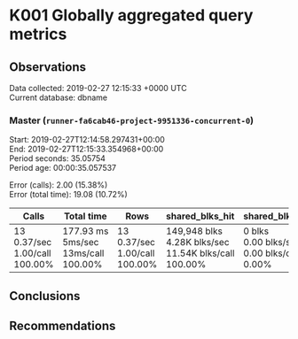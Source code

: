 # K001 Globally aggregated query metrics

## Observations ##
Data collected: 2019-02-27 12:15:33 +0000 UTC  
Current database: dbname  



### Master (`runner-fa6cab46-project-9951336-concurrent-0`) ###
Start: 2019-02-27T12:14:58.297431+00:00  
End: 2019-02-27T12:15:33.354968+00:00  
Period seconds: 35.05754  
Period age: 00:00:35.057537  

Error (calls): 2.00 (15.38%)  
Error (total time): 19.08 (10.72%)

Calls | Total&nbsp;time | Rows | shared_blks_hit | shared_blks_read | shared_blks_dirtied | shared_blks_written | blk_read_time | blk_write_time | kcache_reads | kcache_writes | kcache_user_time_ms | kcache_system_time 
-------|------------|------|-----------------|------------------|---------------------|---------------------|---------------|----------------|--------------|---------------|---------------------|--------------------
13<br/>0.37/sec<br/>1.00/call<br/>100.00% |177.93&nbsp;ms<br/>5ms/sec<br/>13ms/call<br/>100.00% |13<br/>0.37/sec<br/>1.00/call<br/>100.00% |149,948&nbsp;blks<br/>4.28K&nbsp;blks/sec<br/>11.54K&nbsp;blks/call<br/>100.00% |0&nbsp;blks<br/>0.00&nbsp;blks/sec<br/>0.00&nbsp;blks/call<br/>0.00% |0&nbsp;blks<br/>0.00&nbsp;blks/sec<br/>0.00&nbsp;blks/call<br/>0.00% |0&nbsp;blks<br/>0.00&nbsp;blks/sec<br/>0.00&nbsp;blks/call<br/>0.00% |0.00&nbsp;ms<br/>0s/sec<br/>0s/call<br/>0.00% |0.00&nbsp;ms<br/>0s/sec<br/>0s/call<br/>0.00% |0.00&nbsp;bytes<br/>0.00&nbsp;bytes/sec<br/>0.00&nbsp;bytes/call<br/>0.00% |0.00&nbsp;bytes<br/>0.00&nbsp;bytes/sec<br/>0.00&nbsp;bytes/call<br/>0.00% |0.00&nbsp;ms<br/>0s/sec<br/>0s/call<br/>0.00% |0.00&nbsp;ms<br/>0s/sec<br/>0s/call<br/>0.00%





## Conclusions ##


## Recommendations ##

